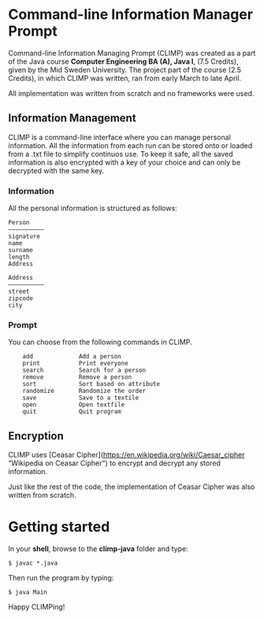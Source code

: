 # Command-line Information Manager Prompt
Command-line Information Managing Prompt (CLIMP) was created as a part of the Java course **Computer Engineering BA (A), Java I**, (7.5 Credits), given by the Mid Sweden University. The project part of the course (2.5 Credits), in which CLIMP was written, ran from early March to late April.

All implementation was written from scratch and no frameworks were used.


## Information Management
CLIMP is a command-line interface where you can manage personal information. All the information from each run can be stored onto or loaded from a .txt file to simplify continuos use.
To keep it safe, all the saved information is also encrypted with a key of your choice and can only be decrypted with the same key.

### Information
All the personal information is structured as follows:

```no-highlight
Person
——————————
signature
name
surname  
length  
Address
```

```no-highlight
Address
——————————
street
zipcode  
city  
```

### Prompt
You can choose from the following commands in CLIMP.
```no-highlight
  	add				Add a person
   	print			Print everyone
   	search 			Search for a person
   	remove 			Remove a person
   	sort			Sort based on attribute
   	randomize 		Randomize the order
   	save 			Save to a textile
   	open 			Open textfile
   	quit 			Quit program
```


## Encryption

CLIMP uses [Ceasar Cipher](https://en.wikipedia.org/wiki/Caesar_cipher “Wikipedia on Ceasar Cipher”) to encrypt and decrypt any stored information.

Just like the rest of the code, the implementation of Ceasar Cipher was also written from scratch.

# Getting started

In your **shell**, browse to the **climp-java** folder and type:
```
$ javac *.java
```
Then run the program by typing:
```
$ java Main
```

Happy CLIMPing!